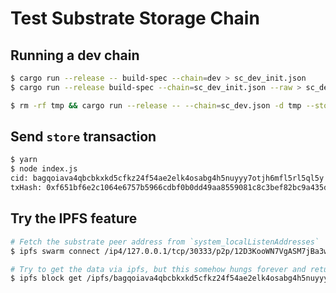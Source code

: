 # Test Substrate Storage Chain

## Running a dev chain

```bash
$ cargo run --release -- build-spec --chain=dev > sc_dev_init.json
$ cargo run --release build-spec --chain=sc_dev_init.json --raw > sc_dev.json

$ rm -rf tmp && cargo run --release -- --chain=sc_dev.json -d tmp --storage-chain --keep-blocks=100800 --ipfs-server --validator --alice
```

## Send `store` transaction

```bash
$ yarn
$ node index.js
cid: bagqoiava4qbcbkxkd5cfkz24f54ae2elk4osabg4h5nuyyy7otjh6mfl5rl5ql5y
txHash: 0xf651bf6e2c1064e6757b5966cdbf0b0dd49aa8559081c8c3bef82bc9a435db3d
```

## Try the IPFS feature

```bash
# Fetch the substrate peer address from `system_localListenAddresses`
$ ipfs swarm connect /ip4/127.0.0.1/tcp/30333/p2p/12D3KooWN7VgASM7jBa3wB9JLZnxUuK9S9vayWSAcsCVHGmA5wBC

# Try to get the data via ipfs, but this somehow hungs forever and returns nothing.
$ ipfs block get /ipfs/bagqoiava4qbcbkxkd5cfkz24f54ae2elk4osabg4h5nuyyy7otjh6mfl5rl5ql5y
```
